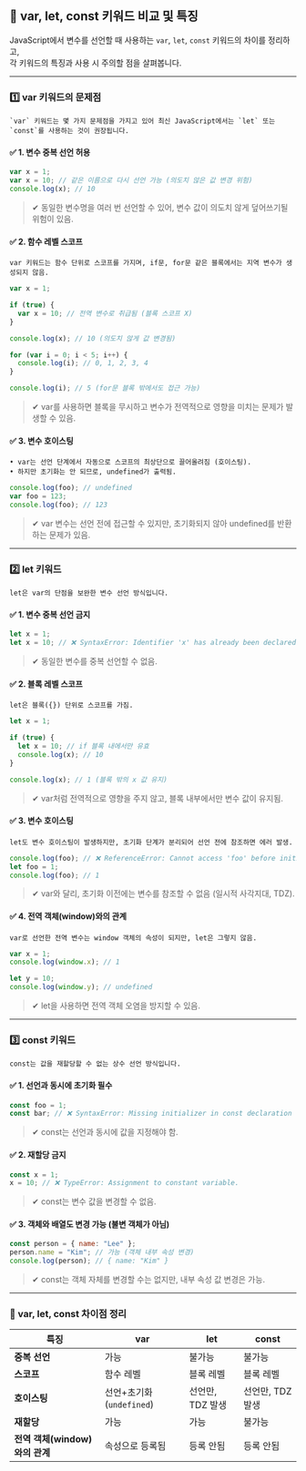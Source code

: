 ## 📌 var, let, const 키워드 비교 및 특징

JavaScript에서 변수를 선언할 때 사용하는 `var`, `let`, `const` 키워드의 차이를 정리하고,  
각 키워드의 특징과 사용 시 주의할 점을 살펴봅니다.

---

### **1️⃣ var 키워드의 문제점**

~~~
`var` 키워드는 몇 가지 문제점을 가지고 있어 최신 JavaScript에서는 `let` 또는 `const`를 사용하는 것이 권장됩니다.
~~~

#### ✅ 1. 변수 중복 선언 허용

```javascript
var x = 1;
var x = 10; // 같은 이름으로 다시 선언 가능 (의도치 않은 값 변경 위험)
console.log(x); // 10
```

> ✔ 동일한 변수명을 여러 번 선언할 수 있어, 변수 값이 의도치 않게 덮어쓰기될 위험이 있음.<br/>


#### ✅ 2. 함수 레벨 스코프

~~~
var 키워드는 함수 단위로 스코프를 가지며, if문, for문 같은 블록에서는 지역 변수가 생성되지 않음.
~~~

```javascript
var x = 1;

if (true) {
  var x = 10; // 전역 변수로 취급됨 (블록 스코프 X)
}

console.log(x); // 10 (의도치 않게 값 변경됨)
```
``` javascript
for (var i = 0; i < 5; i++) {
  console.log(i); // 0, 1, 2, 3, 4
}

console.log(i); // 5 (for문 블록 밖에서도 접근 가능)
```
> ✔ var를 사용하면 블록을 무시하고 변수가 전역적으로 영향을 미치는 문제가 발생할 수 있음.<br/>

#### ✅ 3. 변수 호이스팅

~~~
• var는 선언 단계에서 자동으로 스코프의 최상단으로 끌어올려짐 (호이스팅).
• 하지만 초기화는 안 되므로, undefined가 출력됨.
~~~

```javascript
console.log(foo); // undefined
var foo = 123;
console.log(foo); // 123
```

> ✔ var 변수는 선언 전에 접근할 수 있지만, 초기화되지 않아 undefined를 반환하는 문제가 있음.<br/>

---

### 2️⃣ let 키워드

~~~
let은 var의 단점을 보완한 변수 선언 방식입니다.
~~~

#### ✅ 1. 변수 중복 선언 금지
```javascript
let x = 1;
let x = 10; // ❌ SyntaxError: Identifier 'x' has already been declared
```
> ✔ 동일한 변수를 중복 선언할 수 없음.<br/>

#### ✅ 2. 블록 레벨 스코프
~~~
let은 블록({}) 단위로 스코프를 가짐.
~~~

```javascript
let x = 1;

if (true) {
  let x = 10; // if 블록 내에서만 유효
  console.log(x); // 10
}

console.log(x); // 1 (블록 밖의 x 값 유지)
```
> ✔ var처럼 전역적으로 영향을 주지 않고, 블록 내부에서만 변수 값이 유지됨.<br/>

#### ✅ 3. 변수 호이스팅
~~~
let도 변수 호이스팅이 발생하지만, 초기화 단계가 분리되어 선언 전에 참조하면 에러 발생.
~~~

```javascript
console.log(foo); // ❌ ReferenceError: Cannot access 'foo' before initialization
let foo = 1;
console.log(foo); // 1
```
> ✔ var와 달리, 초기화 이전에는 변수를 참조할 수 없음 (일시적 사각지대, TDZ).<br/>

#### ✅ 4. 전역 객체(window)와의 관계
~~~
var로 선언한 전역 변수는 window 객체의 속성이 되지만, let은 그렇지 않음.
~~~

```javascript
var x = 1;
console.log(window.x); // 1

let y = 10;
console.log(window.y); // undefined
```
> ✔ let을 사용하면 전역 객체 오염을 방지할 수 있음.<br/>

---

### 3️⃣ const 키워드

~~~
const는 값을 재할당할 수 없는 상수 선언 방식입니다.
~~~

#### ✅ 1. 선언과 동시에 초기화 필수

```javascript
const foo = 1;
const bar; // ❌ SyntaxError: Missing initializer in const declaration
```

> ✔ const는 선언과 동시에 값을 지정해야 함.

#### ✅ 2. 재할당 금지
```javascript
const x = 1;
x = 10; // ❌ TypeError: Assignment to constant variable.
```
> ✔ const는 변수 값을 변경할 수 없음.<br/>

#### ✅ 3. 객체와 배열도 변경 가능 (불변 객체가 아님)
```javascript
const person = { name: "Lee" };
person.name = "Kim"; // 가능 (객체 내부 속성 변경)
console.log(person); // { name: "Kim" }
```
> ✔ const는 객체 자체를 변경할 수는 없지만, 내부 속성 값 변경은 가능.<br/>

---

### 🚀 var, let, const 차이점 정리

| 특징 | var | let | const |
|------|----|----|----|
| **중복 선언** | 가능 | 불가능 | 불가능 |
| **스코프** | 함수 레벨 | 블록 레벨 | 블록 레벨 |
| **호이스팅** | 선언+초기화(`undefined`) | 선언만, TDZ 발생 | 선언만, TDZ 발생 |
| **재할당** | 가능 | 가능 | 불가능 |
| **전역 객체(window)와의 관계** | 속성으로 등록됨 | 등록 안됨 | 등록 안됨 |
